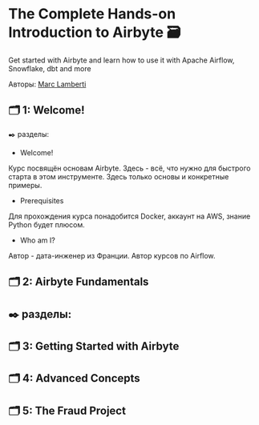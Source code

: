 # The Complete Hands-on Introduction to Airbyte 🗃️
Get started with Airbyte and learn how to use it with Apache Airflow, Snowflake, dbt and more

Авторы: [Marc Lamberti](https://www.udemy.com/course/the-complete-hands-on-introduction-to-airbyte/?couponCode=ST19MT60324#instructor-1)

## 🗂️ 1: Welcome!
✒️ разделы:
- Welcome!

Курс посвящён основам Airbyte. Здесь - всё, что нужно для быстрого старта в этом инструменте. Здесь только основы и конкретные примеры.
- Prerequisites
  
Для прохождения курса понадобится Docker, аккаунт на AWS, знание Python будет плюсом.
- Who am I?
  
 Автор - дата-инженер из Франции. Автор курсов по Airflow. 

## 🗂️ 2: Airbyte Fundamentals
✒️ разделы:
- 

## 🗂️ 3: Getting Started with Airbyte

## 🗂️ 4: Advanced Concepts

## 🗂️ 5: The Fraud Project

